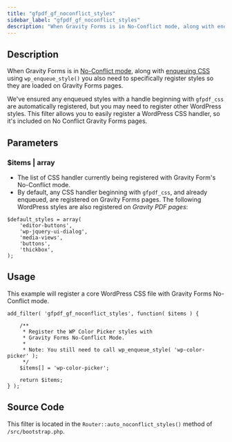 ```yaml
---
title: "gfpdf_gf_noconflict_styles"
sidebar_label: "gfpdf_gf_noconflict_styles"
description: "When Gravity Forms is in No-Conflict mode, along with enqueuing CSS you also need to specifically register styles with Gravity Forms."
---
```


## Description 

When Gravity Forms is in [No-Conflict mode](https://docs.gravityforms.com/enabling-no-conflict-mode/), along with [enqueuing CSS](https://developer.wordpress.org/reference/functions/wp_enqueue_style/) using `wp_enqueue_style()` you also need to specifically register styles so they are loaded on Gravity Forms pages. 

We've ensured any enqueued styles with a handle beginning with `gfpdf_css` are automatically registered, but you may need to register other WordPress styles. This filter allows you to easily register a WordPress CSS handler, so it's included on No Conflict Gravity Forms pages. 

## Parameters 

### $items | array
*  The list of CSS handler currently being registered with Gravity Form's No-Conflict mode. 
*  By default, any CSS handler beginning with `gfpdf_css`, and already enqueued, are registered on Gravity Forms pages. The following WordPress styles are also registered on *Gravity PDF pages*:

```language-php
$default_styles = array(
	'editor-buttons',
	'wp-jquery-ui-dialog',
	'media-views',
	'buttons',
	'thickbox',
);
```

## Usage 

This example will register a core WordPress CSS file with Gravity Forms No-Conflict mode.

```language-php
add_filter( 'gfpdf_gf_noconflict_styles', function( $items ) {

	/**
	 * Register the WP Color Picker styles with
	 * Gravity Forms No-Conflict Mode.
	 *
	 * Note: You still need to call wp_enqueue_style( 'wp-color-picker' );
	 */
	$items[] = 'wp-color-picker';

	return $items;
} );
```

## Source Code 

This filter is located in the `Router::auto_noconflict_styles()` method of `/src/bootstrap.php`.